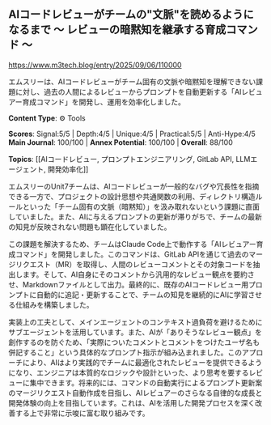 ## AIコードレビューがチームの"文脈"を読めるようになるまで 〜 レビューの暗黙知を継承する育成コマンド 〜

https://www.m3tech.blog/entry/2025/09/06/110000

エムスリーは、AIコードレビューがチーム固有の文脈や暗黙知を理解できない課題に対し、過去の人間によるレビューからプロンプトを自動更新する「AIレビュアー育成コマンド」を開発し、運用を効率化しました。

**Content Type**: ⚙️ Tools

**Scores**: Signal:5/5 | Depth:4/5 | Unique:4/5 | Practical:5/5 | Anti-Hype:4/5
**Main Journal**: 100/100 | **Annex Potential**: 100/100 | **Overall**: 88/100

**Topics**: [[AIコードレビュー, プロンプトエンジニアリング, GitLab API, LLMエージェント, 開発効率化]]

エムスリーのUnit7チームは、AIコードレビューが一般的なバグや冗長性を指摘できる一方で、プロジェクトの設計思想や共通関数の利用、ディレクトリ構造ルールといった「チーム固有の文脈（暗黙知）」を汲み取れないという課題に直面していました。また、AIに与えるプロンプトの更新が滞りがちで、チームの最新の知見が反映されない問題も顕在化していました。

この課題を解決するため、チームはClaude Code上で動作する「AIレビュアー育成コマンド」を開発しました。このコマンドは、GitLab APIを通じて過去のマージリクエスト（MR）を取得し、人間のレビューコメントとその対象コードを抽出します。そして、AI自身にそのコメントから汎用的なレビュー観点を要約させ、Markdownファイルとして出力。最終的に、既存のAIコードレビュー用プロンプトに自動的に追記・更新することで、チームの知見を継続的にAIに学習させる仕組みを構築しました。

実装上の工夫として、メインエージェントのコンテキスト過負荷を避けるためにサブエージェントを活用しています。また、AIが「ありそうなレビュー観点」を創作するのを防ぐため、「実際についたコメントとコメントをつけたユーザ名も併記すること」という具体的なプロンプト指示が組み込まれました。このアプローチにより、AIはより実践的でチームに最適化されたレビューを提供できるようになり、エンジニアは本質的なロジックや設計といった、より思考を要するレビューに集中できます。将来的には、コマンドの自動実行によるプロンプト更新案のマージリクエスト自動作成を目指し、AIレビュアーのさらなる自律的な成長と開発体験の向上を目指しています。これは、AIを活用した開発プロセスを深く改善する上で非常に示唆に富む取り組みです。